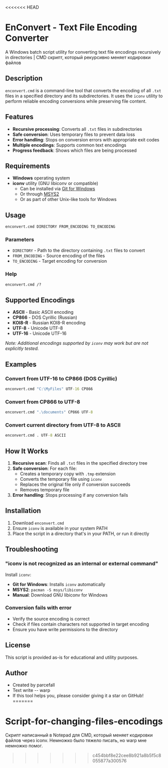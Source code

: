 <<<<<<< HEAD
# EnConvert - Text File Encoding Converter

A Windows batch script utility for converting text file encodings recursively in directories | CMD скрипт, который рекурсивно меняет кодировки файлов

## Description

`enconvert.cmd` is a command-line tool that converts the encoding of all `.txt` files in a specified directory and its subdirectories. It uses the `iconv` utility to perform reliable encoding conversions while preserving file content.

## Features

- **Recursive processing**: Converts all `.txt` files in subdirectories
- **Safe conversion**: Uses temporary files to prevent data loss
- **Error handling**: Stops on conversion errors with appropriate exit codes
- **Multiple encodings**: Supports common text encodings
- **Progress feedback**: Shows which files are being processed

## Requirements

- **Windows** operating system
- **iconv** utility (GNU libiconv or compatible)
  - Can be installed via [Git for Windows](https://git-scm.com/download/win)
  - Or through [MSYS2](https://www.msys2.org/)
  - Or as part of other Unix-like tools for Windows

## Usage

```cmd
enconvert.cmd DIRECTORY FROM_ENCODING TO_ENCODING
```

### Parameters

- `DIRECTORY` - Path to the directory containing `.txt` files to convert
- `FROM_ENCODING` - Source encoding of the files
- `TO_ENCODING` - Target encoding for conversion

### Help

```cmd
enconvert.cmd /?
```

## Supported Encodings

- **ASCII** - Basic ASCII encoding
- **CP866** - DOS Cyrillic (Russian)
- **KOI8-R** - Russian KOI8-R encoding
- **UTF-8** - Unicode UTF-8
- **UTF-16** - Unicode UTF-16

*Note: Additional encodings supported by `iconv` may work but are not explicitly tested.*

## Examples

### Convert from UTF-16 to CP866 (DOS Cyrillic)
```cmd
enconvert.cmd "C:\MyFiles" UTF-16 CP866
```

### Convert from CP866 to UTF-8
```cmd
enconvert.cmd ".\documents" CP866 UTF-8
```

### Convert current directory from UTF-8 to ASCII
```cmd
enconvert.cmd . UTF-8 ASCII
```

## How It Works

1. **Recursive scan**: Finds all `.txt` files in the specified directory tree
2. **Safe conversion**: For each file:
   - Creates a temporary copy with `.tmp` extension
   - Converts the temporary file using `iconv`
   - Replaces the original file only if conversion succeeds
   - Removes temporary file
3. **Error handling**: Stops processing if any conversion fails

## Installation

1. Download `enconvert.cmd`
2. Ensure `iconv` is available in your system PATH
3. Place the script in a directory that's in your PATH, or run it directly

## Troubleshooting

### "iconv is not recognized as an internal or external command"
Install `iconv`:
- **Git for Windows**: Installs `iconv` automatically
- **MSYS2**: `pacman -S msys/libiconv`
- **Manual**: Download GNU libiconv for Windows

### Conversion fails with error
- Verify the source encoding is correct
- Check if files contain characters not supported in target encoding
- Ensure you have write permissions to the directory

## License

This script is provided as-is for educational and utility purposes.

## Author

- Created by parcefall
- Text write -- warp
- If this tool helps you, please consider giving it a star on GitHub!
=======
# Script-for-changing-files-encodings
Скрипт написанный в Notepad для CMD, который меняет кодировки файлов через iconv. Немножко было тяжело писать, но warp мне немножко помог.


>>>>>>> c454bbf8e22cee8b921a8b5f5c8055877a300576
